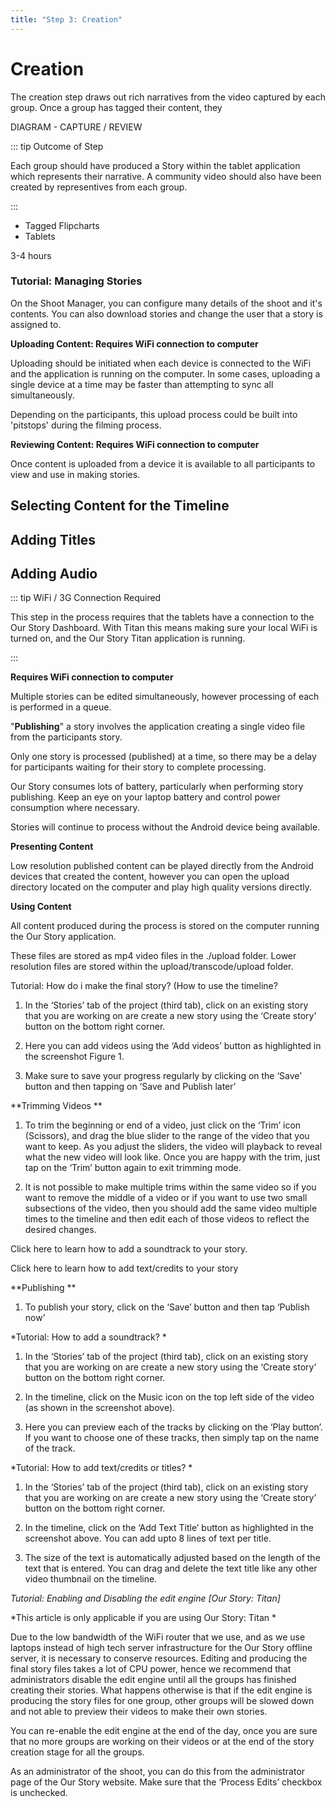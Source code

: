 ```yaml
---
title: "Step 3: Creation"
---
```


<ReadTime />

<Steps step="4"/>

# Creation

<Leader>

The creation step draws out rich narratives from the video captured by each group. Once a group has tagged their content, they 

DIAGRAM - CAPTURE / REVIEW

</Leader>

::: tip Outcome of Step

Each group should have produced a Story within the tablet application which represents their narrative. A community video should also have been created by representives from each group.

:::

<Materials>

- Tagged Flipcharts
- Tablets

</Materials>

<TimeGuide>3-4 hours</TimeGuide>

<AdminRole title="Facilitator Task - Processing Stories">

### Tutorial: Managing Stories

On the Shoot Manager, you can configure many details of the shoot and it's contents. You can also download stories and change the user that a story is assigned to. 

**Uploading Content: Requires WiFi connection to computer**

Uploading should be initiated when each device is connected to the WiFi and the application is running on the computer. In some cases, uploading a single device at a time may be faster than attempting to sync all simultaneously.

Depending on the participants, this upload process could be built into 'pitstops' during the filming process.

**Reviewing Content: Requires WiFi connection to computer**

Once content is uploaded from a device it is available to all participants to view and use in making stories.

</AdminRole>

## Selecting Content for the Timeline

## Adding Titles

## Adding Audio


::: tip WiFi / 3G Connection Required

This step in the process requires that the tablets have a connection to the Our Story Dashboard. With Titan this means making sure your local WiFi is turned on, and the Our Story Titan application is running.

:::

**Requires WiFi connection to computer**

Multiple stories can be edited simultaneously, however processing of each is performed in a queue.

"**Publishing**" a story involves the application creating a single video file from the participants story.

Only one story is processed (published) at a time, so there may be a delay for participants waiting for their story to complete processing.

Our Story consumes lots of battery, particularly when performing story publishing. Keep an eye on your laptop battery and control power consumption where necessary.

Stories will continue to process without the Android device being available.

**Presenting Content**

Low resolution published content can be played directly from the Android devices that created the content, however you can open the upload directory located on the computer and play high quality versions directly.

**Using Content**

All content produced during the process is stored on the computer running the Our Story application.

These files are stored as mp4 video files in the ./upload folder. Lower resolution files are stored within the upload/transcode/upload folder.

Tutorial: How do i make the final story? (How to use the timeline? 

1. In the ‘Stories’ tab of the project (third tab), click on an existing story that you are working on are create a new story using the ‘Create story’ button on the bottom right corner. 

2. Here you can add videos using the ‘Add videos’ button as highlighted in the screenshot Figure 1. 

3. Make sure to save your progress regularly by clicking on the ‘Save’ button and then tapping on ‘Save and Publish later’

**Trimming Videos **

1. To trim the beginning or end of a video, just click on the ‘Trim’ icon (Scissors), and drag the blue slider to the range of the video that you want to keep. As you adjust the sliders, the video will playback to reveal what the new video will look like. Once you are happy with the trim, just tap on the ‘Trim’ button again to exit trimming mode. 

2. It is not possible to make multiple trims within the same video so if you want to remove the middle of a video or if you want to use two small subsections of the video, then you should add the same video multiple times to the timeline and then edit each of those videos to reflect the desired changes. 

Click here to learn how to add a soundtrack to your story. 

Click here to learn how to add text/credits to your story

**Publishing **

1. To publish your story, click on the ‘Save’ button and then tap ‘Publish now’

*Tutorial: How to add a soundtrack? *

1. In the ‘Stories’ tab of the project (third tab), click on an existing story that you are working on are create a new story using the ‘Create story’ button on the bottom right corner. 

2. In the timeline, click on the Music icon on the top left side of the video (as shown in the screenshot above). 

3. Here you can preview each of the tracks by clicking on the ‘Play button’. If you want to choose one of these tracks, then simply tap on the name of the track.  

*Tutorial: How to add text/credits or titles? *

1. In the ‘Stories’ tab of the project (third tab), click on an existing story that you are working on are create a new story using the ‘Create story’ button on the bottom right corner. 

2. In the timeline, click on the ‘Add Text Title’ button as highlighted in the screenshot above. You can add upto 8 lines of text per title. 

3. The size of the text is automatically adjusted based on the length of the text that is entered. You can drag and delete the text title like any other video thumbnail on the timeline. 

*Tutorial: Enabling and Disabling the edit engine [Our Story: Titan]*

*This article is only applicable if you are using Our Story: Titan *

Due to the low bandwidth of the WiFi router that we use, and as we use laptops instead of high tech server infrastructure for the Our Story offline server, it is necessary to conserve resources. Editing and producing the final story files takes a lot of CPU power, hence we recommend that administrators disable the edit engine until all the groups has finished creating their stories. What happens otherwise is that if the edit engine is producing the story files for one group, other groups will be slowed down and not able to preview their videos to make their own stories. 

You can re-enable the edit engine at the end of the day, once you are sure that no more groups are working on their videos or at the end of the story creation stage for all the groups. 

As an administrator of the shoot, you can do this from the administrator page of the Our Story website. Make sure that  the ‘Process Edits’ checkbox is unchecked. 